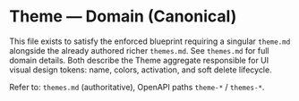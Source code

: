 <!--
File: theme.md
Purpose: Singlular domain doc required by blueprint; mirrors themes.md.
All Rights Reserved. Arodi Emmanuel
-->

# Theme — Domain (Canonical)

This file exists to satisfy the enforced blueprint requiring a singular
`theme.md` alongside the already authored richer `themes.md`. See `themes.md`
for full domain details. Both describe the Theme aggregate responsible for UI
visual design tokens: name, colors, activation, and soft delete lifecycle.

Refer to: `themes.md` (authoritative), OpenAPI paths `theme-*` / `themes-*`.
